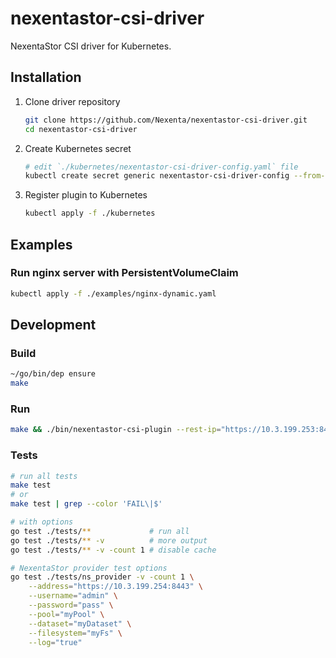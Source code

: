 # nexentastor-csi-driver

NexentaStor CSI driver for Kubernetes.

## Installation

1. Clone driver repository
   ```bash
   git clone https://github.com/Nexenta/nexentastor-csi-driver.git
   cd nexentastor-csi-driver
   ```
2. Create Kubernetes secret
   ```bash
   # edit `./kubernetes/nexentastor-csi-driver-config.yaml` file
   kubectl create secret generic nexentastor-csi-driver-config --from-file=./kubernetes/secret/nexentastor-csi-driver-config.yaml
   ```
3. Register plugin to Kubernetes
   ```bash
   kubectl apply -f ./kubernetes
   ```

## Examples

### Run nginx server with PersistentVolumeClaim

```bash
kubectl apply -f ./examples/nginx-dynamic.yaml
```

## Development

### Build

```bash
~/go/bin/dep ensure
make
```

### Run

```bash
make && ./bin/nexentastor-csi-plugin --rest-ip="https://10.3.199.253:8443,https://10.3.199.252:8443" --username="admin" --password="Nexenta@1"
```

### Tests

```bash
# run all tests
make test
# or
make test | grep --color 'FAIL\|$'

# with options
go test ./tests/**             # run all
go test ./tests/** -v          # more output
go test ./tests/** -v -count 1 # disable cache

# NexentaStor provider test options
go test ./tests/ns_provider -v -count 1 \
    --address="https://10.3.199.254:8443" \
    --username="admin" \
    --password="pass" \
    --pool="myPool" \
    --dataset="myDataset" \
    --filesystem="myFs" \
    --log="true"
```
